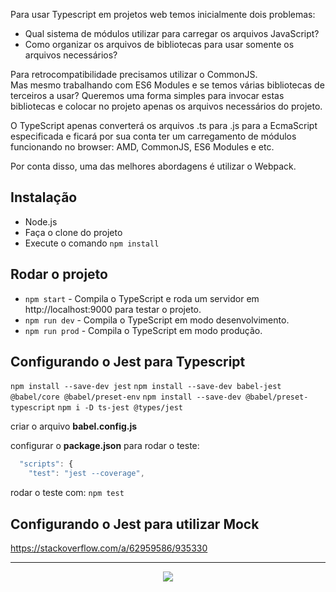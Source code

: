 Para usar Typescript em projetos web temos inicialmente dois problemas:

* Qual sistema de módulos utilizar para carregar os arquivos JavaScript?
* Como organizar os arquivos de bibliotecas para usar somente os arquivos necessários?

Para retrocompatibilidade precisamos utilizar o CommonJS.  
Mas mesmo trabalhando com ES6 Modules e se temos várias bibliotecas de terceiros a usar? Queremos uma forma simples para invocar estas bibliotecas e colocar no projeto apenas os arquivos necessários do projeto.

O TypeScript apenas converterá os arquivos .ts para .js para a EcmaScript especificada e 
ficará por sua conta ter um carregamento de módulos funcionando no browser: AMD, CommonJS, ES6 Modules e etc.

Por conta disso, uma das melhores abordagens é utilizar o Webpack.  


## Instalação

* Node.js
* Faça o clone do projeto
* Execute o comando ```npm install```

## Rodar o projeto

* ```npm start``` - Compila o TypeScript e roda um servidor em http://localhost:9000 para testar o projeto.
* ```npm run dev``` - Compila o TypeScript em modo desenvolvimento.
* ```npm run prod``` - Compila o TypeScript em modo produção.



## Configurando o Jest para Typescript

`npm install --save-dev jest`
`npm install --save-dev babel-jest @babel/core @babel/preset-env`
`npm install --save-dev @babel/preset-typescript`
`npm i -D ts-jest @types/jest`

criar o arquivo **babel.config.js**

configurar o **package.json** para rodar o teste:  
```javascript
  "scripts": {
    "test": "jest --coverage",
```

rodar o teste com: `npm test`



## Configurando o Jest para utilizar Mock  

https://stackoverflow.com/a/62959586/935330


____




<p align="center">
  <a href="http://nestjs.com/" target="blank"><img src="https://fullcycle.com.br/wp-content/themes/fullcycle-blog/application/img/logo-fullcycle.png"/></a>
</p>
